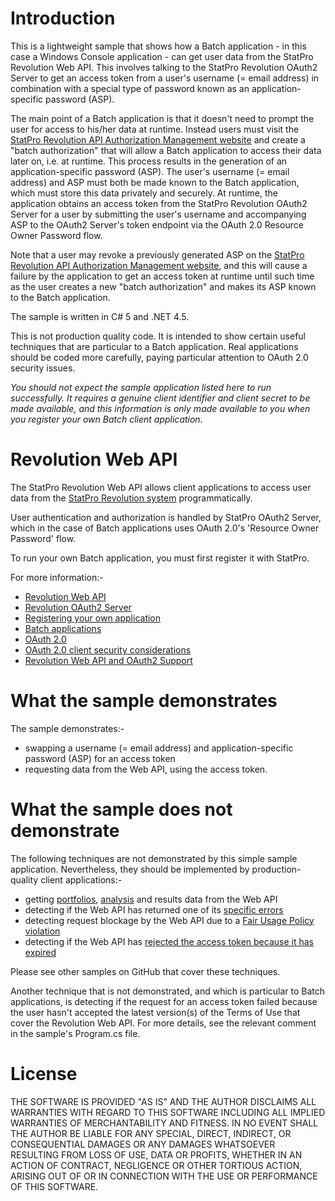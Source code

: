 
# Introduction #

This is a lightweight sample that shows how a Batch application - in this case a Windows Console application - can get user data from the StatPro Revolution Web API.  This involves talking to the StatPro Revolution OAuth2 Server to get an access token from a user's username (= email address) in combination with a special type of password known as an application-specific password (ASP).

The main point of a Batch application is that it doesn't need to prompt the user for access to his/her data at runtime.  Instead users must visit the [StatPro Revolution API Authorization Management website](https://revapiauth.statpro.com) and create a "batch authorization" that will allow a Batch application to access their data later on, i.e. at runtime.  This process results in the generation of an application-specific password (ASP).  The user's username (= email address) and ASP must both be made known to the Batch application, which must store this data privately and securely.  At runtime, the application obtains an access token from the StatPro Revolution OAuth2 Server for a user by submitting the user's username and accompanying ASP to the OAuth2 Server's token endpoint via the OAuth 2.0 Resource Owner Password flow.

Note that a user may revoke a previously generated ASP on the [StatPro Revolution API Authorization Management website](https://revapiauth.statpro.com/), and this will cause a failure by the application to get an access token at runtime until such time as the user creates a new "batch authorization" and makes its ASP known to the Batch application.

The sample is written in C# 5 and .NET 4.5.

This is not production quality code.  It is intended to show certain useful techniques that are particular to a Batch application.  Real applications should be coded more carefully, paying particular attention to OAuth 2.0 security issues.

*You should not expect the sample application listed here to run successfully.  It requires a genuine client identifier and client secret to be made available, and this information is only made available to you when you register your own Batch client application.*


# Revolution Web API #

The StatPro Revolution Web API allows client applications to access user data from the [StatPro Revolution system](http://www.statpro.com/cloud-based-portfolio-analysis/revolution/) programmatically.

User authentication and authorization is handled by StatPro OAuth2 Server, which in the case of Batch applications uses OAuth 2.0's 'Resource Owner Password' flow.

To run your own Batch application, you must first register it with StatPro.

For more information:-
* [Revolution Web API](http://developer.statpro.com/Revolution/WebApi/Intro)
* [Revolution OAuth2 Server](http://developer.statpro.com/Revolution/WebApi/Authorization/Overview)
* [Registering your own application](http://developer.statpro.com/Revolution/WebApi/Authorization/Registration)
* [Batch applications](http://developer.statpro.com/Revolution/WebApi/Authorization/BatchApps)
* [OAuth 2.0](http://tools.ietf.org/html/rfc6749)
* [OAuth 2.0 client security considerations](http://tools.ietf.org/html/rfc6819#section-4.1)
* [Revolution Web API and OAuth2 Support](mailto:webapisupport@statpro.com)


# What the sample demonstrates #

The sample demonstrates:-
* swapping a username (= email address) and application-specific password (ASP) for an access token
* requesting data from the Web API, using the access token.


# What the sample does not demonstrate #

The following techniques are not demonstrated by this simple sample application.  Nevertheless, they should be implemented by production-quality client applications:-
* getting [portfolios](http://developer.statpro.com/Revolution/WebApi/Resource/Portfolios), [analysis](http://developer.statpro.com/Revolution/WebApi/Resource/PortfolioAnalysis) and results data from the Web API
* detecting if the Web API has returned one of its [specific errors](http://developer.statpro.com/Revolution/WebApi/Intro#statusCodes)
* detecting request blockage by the Web API due to a [Fair Usage Policy violation](http://developer.statpro.com/Revolution/WebApi/FairUsagePolicy)
* detecting if the Web API has [rejected the access token because it has expired](http://developer.statpro.com/Revolution/WebApi/Authorization/BatchApps#step5)

Please see other samples on GitHub that cover these techniques.

Another technique that is not demonstrated, and which is particular to Batch applications, is detecting if the request for an access token failed because the user hasn't accepted the latest version(s) of the Terms of Use that cover the Revolution Web API.  For more details, see the relevant comment in the sample's Program.cs file. 


# License #


THE SOFTWARE IS PROVIDED "AS IS" AND THE AUTHOR DISCLAIMS ALL WARRANTIES WITH REGARD TO THIS SOFTWARE INCLUDING ALL IMPLIED WARRANTIES OF MERCHANTABILITY AND FITNESS. IN NO EVENT SHALL THE AUTHOR BE LIABLE FOR ANY SPECIAL, DIRECT, INDIRECT, OR CONSEQUENTIAL DAMAGES OR ANY DAMAGES WHATSOEVER RESULTING FROM LOSS OF USE, DATA OR PROFITS, WHETHER IN AN ACTION OF CONTRACT, NEGLIGENCE OR OTHER TORTIOUS ACTION, ARISING OUT OF OR IN CONNECTION WITH THE USE OR PERFORMANCE OF THIS SOFTWARE.

 